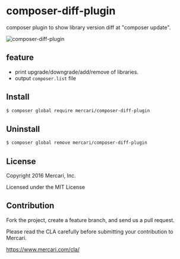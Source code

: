 composer-diff-plugin
==================

composer plugin to show library version diff at "composer update".

![composer-diff-plugin](https://cloud.githubusercontent.com/assets/835251/11893915/46c9bb40-a5b7-11e5-8340-db3917d04221.png)

feature
-----------------

* print upgrade/downgrade/add/remove of libraries.
* output `composer.list` file


Install
-----------------

```bash
$ composer global require mercari/composer-diff-plugin
```

Uninstall
----------------

```bash
$ composer global remove mercari/composer-diff-plugin
```

License
---------------

Copyright 2016 Mercari, Inc.

Licensed under the MIT License

Contribution
--------------

Fork the project, create a feature branch, and send us a pull request.

Please read the CLA carefully before submitting your contribution to Mercari.

https://www.mercari.com/cla/
